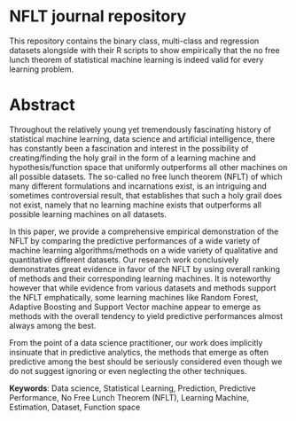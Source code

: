 # NFLT journal repository

This repository contains the binary class, multi-class and regression datasets alongside with their R scripts to show empirically that the no free lunch theorem of statistical machine learning is indeed valid for every learning problem.

# Abstract

Throughout the relatively young yet tremendously fascinating history of statistical machine learning, data science and artificial intelligence, there has constantly been a fascination and interest in the possibility of creating/finding the holy grail in the form of a learning machine and hypothesis/function space that uniformly outperforms all other machines on all possible datasets. The so-called no free lunch theorem (NFLT) of which many different formulations and incarnations exist, is an intriguing and sometimes controversial result, that establishes that such a holy grail does not exist, namely that no learning machine exists that outperforms all possible learning machines on all datasets.

In this paper, we provide a comprehensive empirical demonstration of the NFLT by comparing the predictive performances of a wide variety of machine learning algorithms/methods on a wide variety of qualitative and quantitative different datasets. Our research work conclusively demonstrates great evidence in favor of the NFLT by using overall ranking of methods and their corresponding learning machines. It is noteworthy however that while evidence from various datasets and methods support the NFLT emphatically, some learning machines like Random Forest, Adaptive Boosting and Support Vector machine appear to emerge as methods with the overall tendency to yield predictive performances almost always among the best.

From the point of a data science practitioner, our work does implicitly insinuate that in predictive analytics, the methods that emerge as often predictive among the best should be seriously considered even though we do not suggest ignoring or even neglecting the other techniques.

**Keywords**: Data science, Statistical Learning, Prediction, Predictive Performance, No Free Lunch Theorem (NFLT), Learning Machine, Estimation, Dataset, Function space
